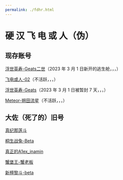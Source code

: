 ```yaml
---
permalink: ./fdhr.html
---
```


# 硬 汉 飞 电 或 人（伪）

## 现存账号

[浮世英寿-Geats二世](https://space.bilibili.com/3493144930814687)（2023 年 3 月 1 日新开的逃生舱，，，）

[飞电或人-02](https://space.bilibili.com/600584354)（不活跃，，，）

[浮世英寿-Geats](https://space.bilibili.com/423310471)（2023 年 3 月 1 日被暂封 7 天，，，）

[Meteor-朔田流星](https://space.bilibili.com/367305029/)（不活跃，，，）

## 大佐（死了的）旧号

[真纪那莲斗](https://space.bilibili.com/393488900/)

[桐生战兔-Beta](https://space.bilibili.com/331442749/)

[真正的A1ex_inamin](https://space.bilibili.com/355639143/)

[蟹堡王-蟹老板](https://space.bilibili.com/231761403/)

[新檀黎斗-beta](https://space.bilibili.com/95059957)
